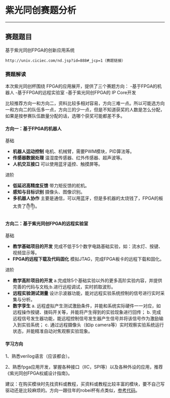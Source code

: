 # 紫光同创赛题分析
---
## 赛题题目
基于紫光同创FPGA的创新应用系统

```
http://univ.ciciec.com/nd.jsp?id=888#_jcp=1（赛题链接）
```
### 赛题解读
本次紫光同创杯围绕 FPGA的应用展开，提供了三个赛题方向：
  -基于FPGA的机器人
  -基于FPGA的远程实验室
  -基于紫光同创FPGA的 IP Core开发
  
比较推荐方向一和方向二，资料比较多相对容易，方向三难一点。所以可能选方向一和方向二的队伍多一点，方向三的少一点，但是不知道获奖的人数是怎么分配，如果是按参赛队伍数量分配的话，选哪个获奖可能都差不多。
  #### 方向一：基于FPGA的机器人
  
  基础
  - **机器人运动控制** 电机、机械臂，需要PWM模块，PID算法等。
  - **传感器数据处理** 温湿度传感器、红外传感器、超声波等。
  - **人机交互接口** 可以使用蓝牙遥控、触摸屏等。

  进阶
  - **低延迟高精度反馈** 带力矩反馈的舵机。
  - **感知与目标识别** 摄像头、图像识别。
  - **多机器人协作** 主要是通信，可以用蓝牙，但是多机器的太烧钱了，FPGA的板太贵了(༎ຶ⌑༎ຶ)。

  #### 方向二：基于紫光同创FPGA的远程实验室
  
  基础
  - **教学基础项目的开发** 完成不低于5个数字电路基础实验，如：流水灯、按键、视频显示等。
  - **FPGA的远程下载及代码固化** 模拟JTAG，完成FPGA板卡的远程下载和固化。
    
  进阶
  - **教学高阶项目的开发** a.完成除5个基础实验以外的更多高阶实验内容，并提供完善的代码与文档;b.进行远程调试，实时抓取波形。
  - **远程实验测试测量** 设计示波器功能，能对远程实验系统控制的信号进行实时采集与分析。
  - **数字孪生** a. 远程虚拟产生测试激励条件，并能和系统实际硬件一一对应，如远程操作按键、拨码开关等，并能将产生得到的实验现象进行回传；
  b. 完成远程信号发生器功能，能远程控制信号发生器产生信号并将该信号作为激励输入到实验系统；
  c. 通过远程摄像头（如ip camera等）实时观察实验系统运行状态，并能精准自动对焦观察实验现象。
  
  #### 学习方向
  1、熟悉verilog语言（应该都会）。
  
  2、熟悉fpga应用开发，掌握各种接口（IIC，SPI等）以及各种外设的应用，推荐《紫光同创FPGA权威设计指南》。
  
  建议：在购买模块时先找资料或教程，买资料或教程比较丰富的模块，要不自己写驱动还是比较麻烦的。方向一跟往年的robei杯有点类似，[参考代码](https://github.com/wlwljq/2024robei-)。
